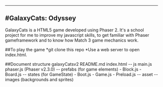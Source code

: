 

----------------------------------------------------------
#GalaxyCats: Odyssey
----------------------------------------------------------

GalaxyCats is a HTML5 game developed using Phaser 2.
It's a school project for me to improve my javascript skills, to get familiar with Phaser gameframework and to know how Match 3 game mechanics work.

##To play the game
*git clone this repo
*Use a web server to open index.html.

##Document structure
galaxyCatsv2
  README.md
  index.html
  -- js
        main.js
        phaser.js          (Phaser v2.3.0)
       -- prefabs   (for game elements)
            - Block.js
            - Board.js
       -- states    (for GameState)
            - Boot.js
            - Game.js
            - Preload.js
  -- asset
       -- images    (backgrounds and sprites)

